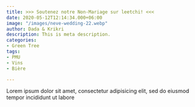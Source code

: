 ```yaml
---
title: >>> Soutenez notre Non-Mariage sur leetchi! <<<
date: 2020-05-12T12:14:34.000+06:00
image: "/images/neve-wedding-22.webp"
author: Dada & Krikri
description: This is meta description.
categories:
- Green Tree
tags:
- PMU
- Vins
- Bière

---
```

Lorem ipsum dolor sit amet, consectetur adipisicing elit, sed do eiusmod tempor incididunt ut labore
